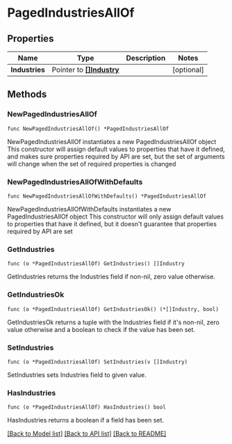 # PagedIndustriesAllOf

## Properties

Name | Type | Description | Notes
------------ | ------------- | ------------- | -------------
**Industries** | Pointer to [**[]Industry**](Industry.md) |  | [optional] 

## Methods

### NewPagedIndustriesAllOf

`func NewPagedIndustriesAllOf() *PagedIndustriesAllOf`

NewPagedIndustriesAllOf instantiates a new PagedIndustriesAllOf object
This constructor will assign default values to properties that have it defined,
and makes sure properties required by API are set, but the set of arguments
will change when the set of required properties is changed

### NewPagedIndustriesAllOfWithDefaults

`func NewPagedIndustriesAllOfWithDefaults() *PagedIndustriesAllOf`

NewPagedIndustriesAllOfWithDefaults instantiates a new PagedIndustriesAllOf object
This constructor will only assign default values to properties that have it defined,
but it doesn't guarantee that properties required by API are set

### GetIndustries

`func (o *PagedIndustriesAllOf) GetIndustries() []Industry`

GetIndustries returns the Industries field if non-nil, zero value otherwise.

### GetIndustriesOk

`func (o *PagedIndustriesAllOf) GetIndustriesOk() (*[]Industry, bool)`

GetIndustriesOk returns a tuple with the Industries field if it's non-nil, zero value otherwise
and a boolean to check if the value has been set.

### SetIndustries

`func (o *PagedIndustriesAllOf) SetIndustries(v []Industry)`

SetIndustries sets Industries field to given value.

### HasIndustries

`func (o *PagedIndustriesAllOf) HasIndustries() bool`

HasIndustries returns a boolean if a field has been set.


[[Back to Model list]](../README.md#documentation-for-models) [[Back to API list]](../README.md#documentation-for-api-endpoints) [[Back to README]](../README.md)


